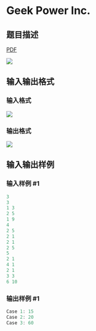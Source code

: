 # Geek Power Inc.

## 题目描述

[problemUrl]: https://uva.onlinejudge.org/index.php?option=com_onlinejudge&Itemid=8&category=866&page=show_problem&problem=4919

[PDF](https://uva.onlinejudge.org/external/130/p13031.pdf)

![](https://cdn.luogu.com.cn/upload/vjudge_pic/UVA13031/eab5a359ad86344014e1bc2e80b1afb01d432f34.png)

## 输入输出格式

### 输入格式

![](https://cdn.luogu.com.cn/upload/vjudge_pic/UVA13031/338fbe6cdb8a09ac7b2c88e6e93feab39e68253a.png)

### 输出格式

![](https://cdn.luogu.com.cn/upload/vjudge_pic/UVA13031/95b5f5a83a1e022922fd09e6841ccf2f1cccc06c.png)

## 输入输出样例

### 输入样例 #1

```cpp
3
3
1 3
2 5
1 9
4
2 5
2 1
2 1
2 5
5
2 1
4 1
2 1
3 3
6 10
```


### 输出样例 #1

```cpp
Case 1: 15
Case 2: 20
Case 3: 60
```


